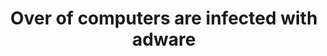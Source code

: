 ---
title: "Over of computers are infected with adware"
image: "/assets/images/blog/blog_img_11.jpg"
tag: "business"
---